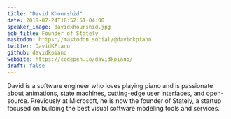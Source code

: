 ```yaml
---
title: "David Khourshid"
date: 2019-07-24T18:52:51-04:00
speaker_image: davidkhourshid.jpg
job_title: Founder of Stately
mastodon: https://mastodon.social/@davidkpiano
twitter: DavidKPiano
github: davidkpiano
website: https://codepen.io/davidkpiano/
draft: false
---
```


David is a software engineer who loves playing piano and is passionate about animations, state machines, cutting-edge user interfaces, and open-source. Previously at Microsoft, he is now the founder of Stately, a startup focused on building the best visual software modeling tools and services.
